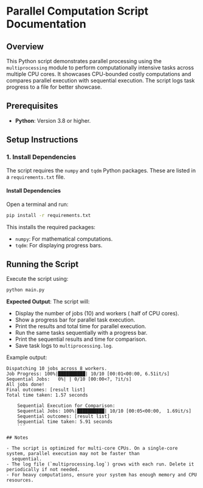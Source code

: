 # Parallel Computation Script Documentation

## Overview

This Python script demonstrates parallel processing using the `multiprocessing` module to perform computationally
intensive tasks across multiple CPU cores. It showcases CPU-bounded costly computations and compares parallel execution
with sequential execution. The script logs task progress to a file for better showcase.

## Prerequisites

- **Python**: Version 3.8 or higher.

## Setup Instructions

### 1. Install Dependencies

The script requires the `numpy` and `tqdm` Python packages. These are listed in a `requirements.txt` file.

#### Install Dependencies

Open a terminal and run:

```bash
pip install -r requirements.txt
```

This installs the required packages:

- `numpy`: For mathematical computations.
- `tqdm`: For displaying progress bars.

## Running the Script

Execute the script using:

   ```bash
   python main.py
   ```

**Expected Output**:
The script will:

- Display the number of jobs (10) and workers ( half of CPU cores).
- Show a progress bar for parallel task execution.
- Print the results and total time for parallel execution.
- Run the same tasks sequentially with a progress bar.
- Print the sequential results and time for comparison.
- Save task logs to `multiprocessing.log`.

Example output:
```
Dispatching 10 jobs across 8 workers.
Job Progress: 100%|██████████| 10/10 [00:01<00:00, 6.51it/s]
Sequential Jobs:   0%| | 0/10 [00:00<?, ?it/s]
All jobs done!
Final outcomes: [result list]
Total time taken: 1.57 seconds

    Sequential Execution for Comparison:
    Sequential Jobs: 100%|██████████| 10/10 [00:05<00:00,  1.69it/s]
    Sequential outcomes: [result list]
    Sequential time taken: 5.91 seconds
    ```

## Notes

- The script is optimized for multi-core CPUs. On a single-core system, parallel execution may not be faster than
  sequential.
- The log file (`multiprocessing.log`) grows with each run. Delete it periodically if not needed.
- For heavy computations, ensure your system has enough memory and CPU resources.

